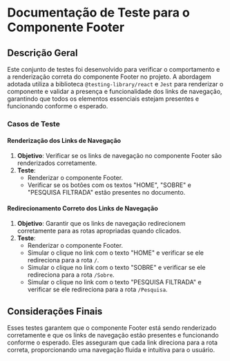 # Documentação de Teste para o Componente Footer

## Descrição Geral

Este conjunto de testes foi desenvolvido para verificar o comportamento e a renderização correta do componente Footer no projeto. A abordagem adotada utiliza a biblioteca `@testing-library/react` e `Jest` para renderizar o componente e validar a presença e funcionalidade dos links de navegação, garantindo que todos os elementos essenciais estejam presentes e funcionando conforme o esperado.

### Casos de Teste

#### Renderização dos Links de Navegação

1. **Objetivo**: Verificar se os links de navegação no componente Footer são renderizados corretamente.
2. **Teste**:
    - Renderizar o componente Footer.
    - Verificar se os botões com os textos "HOME", "SOBRE" e "PESQUISA FILTRADA" estão presentes no documento.

#### Redirecionamento Correto dos Links de Navegação

1. **Objetivo**: Garantir que os links de navegação redirecionem corretamente para as rotas apropriadas quando clicados.
2. **Teste**:
    - Renderizar o componente Footer.
    - Simular o clique no link com o texto "HOME" e verificar se ele redireciona para a rota `/`.
    - Simular o clique no link com o texto "SOBRE" e verificar se ele redireciona para a rota `/Sobre`.
    - Simular o clique no link com o texto "PESQUISA FILTRADA" e verificar se ele redireciona para a rota `/Pesquisa`.

## Considerações Finais

Esses testes garantem que o componente Footer está sendo renderizado corretamente e que os links de navegação estão presentes e funcionando conforme o esperado. Eles asseguram que cada link direciona para a rota correta, proporcionando uma navegação fluida e intuitiva para o usuário.
